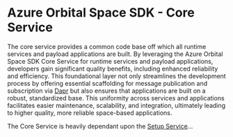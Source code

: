 # Azure Orbital Space SDK - Core Service

The core service provides a common code base off which all runtime services and payload applications are built. By leveraging the Azure Orbital Space SDK Core Service for runtime services and payload applications, developers gain significant quality benefits, including enhanced reliability and efficiency. This foundational layer not only streamlines the development process by offering essential scaffolding for message publication and subscription via [Dapr](https://dapr.io) but also ensures that applications are built on a robust, standardized base. This uniformity across services and applications facilitates easier maintenance, scalability, and integration, ultimately leading to higher quality, more reliable space-based applications.

The Core Service is heavily dependant upon the [Setup Service]()...

<!-- TODO: Finish this documentation and provide links -->